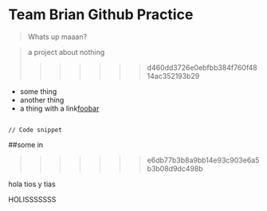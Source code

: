 
# Team Brian Github Practice

> Whats up maaan?

> a project about nothing
>>>>>>> d460dd3726e0ebfbb384f760f4814ac352193b29

- some thing
- another thing
- a thing with a link[foobar](http://asdasdasd)

````

// Code snippet

````

##some in 

>>>>>>> e6db77b3b8a9bb14e93c903e6a5b3b08d9dc498b

hola tios y tias

HOLISSSSSSS

